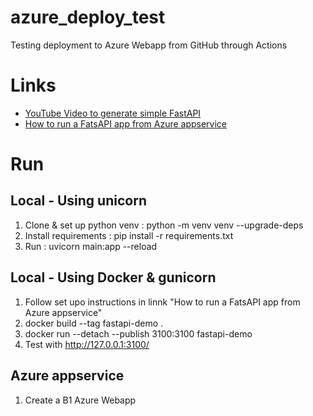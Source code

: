 # azure_deploy_test
Testing deployment to Azure Webapp from GitHub through Actions

# Links
- [YouTube Video to generate simple FastAPI](https://youtu.be/cbASjoZZGIw?si=mW_yStDYRc-hU4vZ)
- [How to run a FatsAPI app from Azure appservice](https://learn.microsoft.com/en-us/azure/developer/python/tutorial-containerize-simple-web-app-for-app-service?tabs=web-app-fastapi)

# Run 
## Local - Using unicorn
1. Clone & set up python venv : python -m venv venv --upgrade-deps
1. Install requirements : pip install -r requirements.txt
1. Run : uvicorn main:app --reload

## Local - Using Docker & gunicorn
1. Follow set upo instructions in linnk "How to run a FatsAPI app from Azure appservice"
1. docker build --tag fastapi-demo .
1. docker run --detach --publish 3100:3100 fastapi-demo
1. Test with http://127.0.0.1:3100/

## Azure appservice
1. Create a B1 Azure Webapp